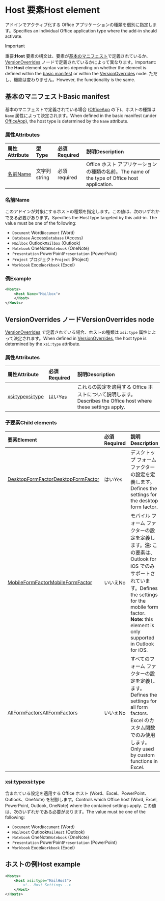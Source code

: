 # <a name="host-element"></a><span data-ttu-id="48a25-101">Host 要素</span><span class="sxs-lookup"><span data-stu-id="48a25-101">Host element</span></span>

<span data-ttu-id="48a25-102">アドインでアクティブ化する Office アプリケーションの種類を個別に指定します。</span><span class="sxs-lookup"><span data-stu-id="48a25-102">Specifies an individual Office application type where the add-in should activate.</span></span>

> [!IMPORTANT] 
> <span data-ttu-id="48a25-103">重要:**Host** 要素の構文は、要素が[基本のマニフェスト](#basic-manifest)で定義されているか、[VersionOverrides](#versionoverrides-node) ノードで定義されているかによって異なります。</span><span class="sxs-lookup"><span data-stu-id="48a25-103">Important: The **Host** element syntax varies depending on whether the element is defined within the [basic manifest](#basic-manifest) or within the [VersionOverrides](#versionoverrides-node) node.</span></span> <span data-ttu-id="48a25-104">ただし、機能は変わりません。</span><span class="sxs-lookup"><span data-stu-id="48a25-104">However, the functionality is the same.</span></span>  

## <a name="basic-manifest"></a><span data-ttu-id="48a25-105">基本のマニフェスト</span><span class="sxs-lookup"><span data-stu-id="48a25-105">Basic manifest</span></span>

<span data-ttu-id="48a25-106">基本のマニフェストで定義されている場合 ([OfficeApp](officeapp.md) の下)、ホストの種類は `Name` 属性によって決定されます。</span><span class="sxs-lookup"><span data-stu-id="48a25-106">When defined in the basic manifest (under [OfficeApp](officeapp.md)), the host type is determined by the `Name` attribute.</span></span>   

### <a name="attributes"></a><span data-ttu-id="48a25-107">属性</span><span class="sxs-lookup"><span data-stu-id="48a25-107">Attributes</span></span>

| <span data-ttu-id="48a25-108">属性</span><span class="sxs-lookup"><span data-stu-id="48a25-108">Attribute</span></span>     | <span data-ttu-id="48a25-109">型</span><span class="sxs-lookup"><span data-stu-id="48a25-109">Type</span></span>   | <span data-ttu-id="48a25-110">必須</span><span class="sxs-lookup"><span data-stu-id="48a25-110">Required</span></span> | <span data-ttu-id="48a25-111">説明</span><span class="sxs-lookup"><span data-stu-id="48a25-111">Description</span></span>                                      |
|:--------------|:-------|:---------|:-------------------------------------------------|
| [<span data-ttu-id="48a25-112">名前</span><span class="sxs-lookup"><span data-stu-id="48a25-112">Name</span></span>](#name) | <span data-ttu-id="48a25-113">文字列</span><span class="sxs-lookup"><span data-stu-id="48a25-113">string</span></span> | <span data-ttu-id="48a25-114">必須</span><span class="sxs-lookup"><span data-stu-id="48a25-114">required</span></span> | <span data-ttu-id="48a25-115">Office ホスト アプリケーションの種類の名前。</span><span class="sxs-lookup"><span data-stu-id="48a25-115">The name of the type of Office host application.</span></span> |

### <a name="name"></a><span data-ttu-id="48a25-116">名前</span><span class="sxs-lookup"><span data-stu-id="48a25-116">Name</span></span>
<span data-ttu-id="48a25-p102">このアドインが対象にするホストの種類を指定します。この値は、次のいずれかである必要があります。</span><span class="sxs-lookup"><span data-stu-id="48a25-p102">Specifies the Host type targeted by this add-in. The value must be one of the following:</span></span>

- <span data-ttu-id="48a25-119">`Document` Word</span><span class="sxs-lookup"><span data-stu-id="48a25-119">`Document` (Word)</span></span>
- <span data-ttu-id="48a25-120">`Database` Access</span><span class="sxs-lookup"><span data-stu-id="48a25-120">`Database` (Access)</span></span>
- <span data-ttu-id="48a25-121">`Mailbox` Outlook</span><span class="sxs-lookup"><span data-stu-id="48a25-121">`Mailbox` (Outlook)</span></span>
- <span data-ttu-id="48a25-122">`Notebook` OneNote</span><span class="sxs-lookup"><span data-stu-id="48a25-122">`Notebook` (OneNote)</span></span>
- <span data-ttu-id="48a25-123">`Presentation` PowerPoint</span><span class="sxs-lookup"><span data-stu-id="48a25-123">`Presentation` (PowerPoint)</span></span>
- <span data-ttu-id="48a25-124">`Project` プロジェクト</span><span class="sxs-lookup"><span data-stu-id="48a25-124">`Project` (Project)</span></span>
- <span data-ttu-id="48a25-125">`Workbook` Excel</span><span class="sxs-lookup"><span data-stu-id="48a25-125">`Workbook` (Excel)</span></span>

### <a name="example"></a><span data-ttu-id="48a25-126">例</span><span class="sxs-lookup"><span data-stu-id="48a25-126">Example</span></span>
```xml
<Hosts>
    <Host Name="Mailbox">
    </Host>
</Hosts>
```

## <a name="versionoverrides-node"></a><span data-ttu-id="48a25-127">VersionOverrides ノード</span><span class="sxs-lookup"><span data-stu-id="48a25-127">VersionOverrides node</span></span>
<span data-ttu-id="48a25-128">[VersionOverrides](versionoverrides.md) で定義されている場合、ホストの種類は `xsi:type` 属性によって決定されます。</span><span class="sxs-lookup"><span data-stu-id="48a25-128">When defined in [VersionOverrides](versionoverrides.md), the host type is determined by the `xsi:type` attribute.</span></span> 

### <a name="attributes"></a><span data-ttu-id="48a25-129">属性</span><span class="sxs-lookup"><span data-stu-id="48a25-129">Attributes</span></span>

|  <span data-ttu-id="48a25-130">属性</span><span class="sxs-lookup"><span data-stu-id="48a25-130">Attribute</span></span>  |  <span data-ttu-id="48a25-131">必須</span><span class="sxs-lookup"><span data-stu-id="48a25-131">Required</span></span>  |  <span data-ttu-id="48a25-132">説明</span><span class="sxs-lookup"><span data-stu-id="48a25-132">Description</span></span>  |
|:-----|:-----|:-----|
|  [<span data-ttu-id="48a25-133">xsi:type</span><span class="sxs-lookup"><span data-stu-id="48a25-133">xsi:type</span></span>](#xsitype)  |  <span data-ttu-id="48a25-134">はい</span><span class="sxs-lookup"><span data-stu-id="48a25-134">Yes</span></span>  | <span data-ttu-id="48a25-135">これらの設定を適用する Office ホストについて説明します。</span><span class="sxs-lookup"><span data-stu-id="48a25-135">Describes the Office host where these settings apply.</span></span>|

### <a name="child-elements"></a><span data-ttu-id="48a25-136">子要素</span><span class="sxs-lookup"><span data-stu-id="48a25-136">Child elements</span></span>

|  <span data-ttu-id="48a25-137">要素</span><span class="sxs-lookup"><span data-stu-id="48a25-137">Element</span></span> |  <span data-ttu-id="48a25-138">必須</span><span class="sxs-lookup"><span data-stu-id="48a25-138">Required</span></span>  |  <span data-ttu-id="48a25-139">説明</span><span class="sxs-lookup"><span data-stu-id="48a25-139">Description</span></span>  |
|:-----|:-----|:-----|
|  [<span data-ttu-id="48a25-140">DesktopFormFactor</span><span class="sxs-lookup"><span data-stu-id="48a25-140">DesktopFormFactor</span></span>](desktopformfactor.md)    |  <span data-ttu-id="48a25-141">はい</span><span class="sxs-lookup"><span data-stu-id="48a25-141">Yes</span></span>   |  <span data-ttu-id="48a25-142">デスクトップ フォーム ファクターの設定を定義します。</span><span class="sxs-lookup"><span data-stu-id="48a25-142">Defines the settings for the desktop form factor.</span></span> |
|  [<span data-ttu-id="48a25-143">MobileFormFactor</span><span class="sxs-lookup"><span data-stu-id="48a25-143">MobileFormFactor</span></span>](mobileformfactor.md)    |  <span data-ttu-id="48a25-144">いいえ</span><span class="sxs-lookup"><span data-stu-id="48a25-144">No</span></span>   |  <span data-ttu-id="48a25-p103">モバイル フォーム ファクターの設定を定義します。**注:** この要素は、Outlook for iOS でのみサポートされています。</span><span class="sxs-lookup"><span data-stu-id="48a25-p103">Defines the settings for the mobile form factor. **Note:** this element is only supported in Outlook for iOS.</span></span> |
|  [<span data-ttu-id="48a25-147">AllFormFactors</span><span class="sxs-lookup"><span data-stu-id="48a25-147">AllFormFactors</span></span>](allformfactors.md)    |  <span data-ttu-id="48a25-148">いいえ</span><span class="sxs-lookup"><span data-stu-id="48a25-148">No</span></span>   |  <span data-ttu-id="48a25-149">すべてのフォーム ファクターの設定を定義します。</span><span class="sxs-lookup"><span data-stu-id="48a25-149">Defines the settings for all form factors.</span></span> <span data-ttu-id="48a25-150">Excel のカスタム関数でのみ使用します。</span><span class="sxs-lookup"><span data-stu-id="48a25-150">Only used by custom functions in Excel.</span></span> |

### <a name="xsitype"></a><span data-ttu-id="48a25-151">xsi:type</span><span class="sxs-lookup"><span data-stu-id="48a25-151">xsi:type</span></span>

<span data-ttu-id="48a25-152">含まれている設定を適用する Office ホスト (Word、Excel、PowerPoint、Outlook、OneNote) を制御します。</span><span class="sxs-lookup"><span data-stu-id="48a25-152">Controls which Office host (Word, Excel, PowerPoint, Outlook, OneNote) where the contained settings apply.</span></span> <span data-ttu-id="48a25-153">この値は、次のいずれかである必要があります。</span><span class="sxs-lookup"><span data-stu-id="48a25-153">The value must be one of the following:</span></span>

- <span data-ttu-id="48a25-154">`Document` Word</span><span class="sxs-lookup"><span data-stu-id="48a25-154">`Document` (Word)</span></span>
- <span data-ttu-id="48a25-155">`MailHost` Outlook</span><span class="sxs-lookup"><span data-stu-id="48a25-155">`MailHost` (Outlook)</span></span>    
- <span data-ttu-id="48a25-156">`Notebook` OneNote</span><span class="sxs-lookup"><span data-stu-id="48a25-156">`Notebook` (OneNote)</span></span>
- <span data-ttu-id="48a25-157">`Presentation` PowerPoint</span><span class="sxs-lookup"><span data-stu-id="48a25-157">`Presentation` (PowerPoint)</span></span>
- <span data-ttu-id="48a25-158">`Workbook` Excel</span><span class="sxs-lookup"><span data-stu-id="48a25-158">`Workbook` (Excel)</span></span>

## <a name="host-example"></a><span data-ttu-id="48a25-159">ホストの例</span><span class="sxs-lookup"><span data-stu-id="48a25-159">Host example</span></span> 
```xml
<Hosts>
    <Host xsi:type="MailHost">
        <!-- Host Settings -->
    </Host>
</Hosts>
```
